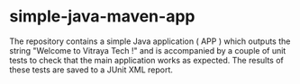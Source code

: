 # simple-java-maven-app


The repository contains a simple Java application ( APP ) which outputs the string
"Welcome to Vitraya Tech !" and is accompanied by a couple of unit tests to check that the
main application works as expected. The results of these tests are saved to a
JUnit XML report.

